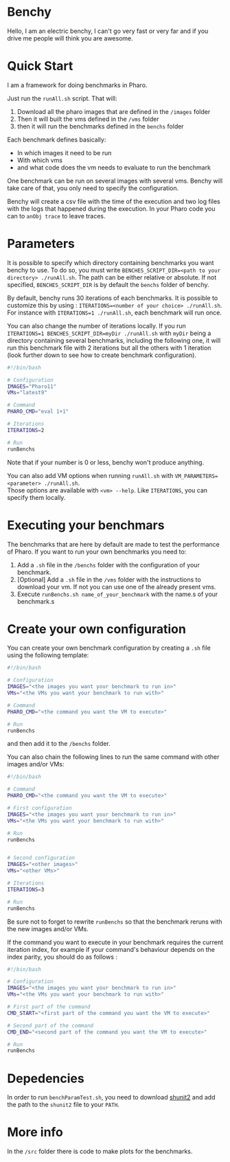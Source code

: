 # Benchy

Hello, I am an electric benchy, I can't go very fast or very far and if you drive me people will think you are awesome.

# Quick Start

I am a framework for doing benchmarks in Pharo. 

Just run the `runAll.sh` script. That will:

1. Download all the pharo images that are defined in the `/images` folder
2. Then it will built the vms defined in the `/vms` folder
3. then it will run the benchmarks defined in the `benchs` folder

Each benchmark defines basically:

- In which images it need to be run
- With which vms
- and what code does the vm needs to evaluate to run the benchmark

One benchmark can be run on several images with several vms. Benchy will take care of that, you only need to specify the configuration.

Benchy will create a csv file with the time of the execution and two log files with the logs that happened during the execution. In your Pharo code you can to `anObj trace` to leave traces.

# Parameters

It is possible to specify which directory containing benchmarks you want benchy to use. To do so, you must write `BENCHES_SCRIPT_DIR=<path to your directory> ./runAll.sh`. The path can be either relative or absolute. If not specified, `BENCHES_SCRIPT_DIR` is by default the `benchs` folder of benchy.

By default, benchy runs 30 iterations of each benchmarks. It is possible to customize this by using : `ITERATIONS=<number of your choice> ./runAll.sh`.  
For instance with `ITERATIONS=1 ./runAll.sh`, each benchmark will run once. 

You can also change the number of iterations locally. If you run `ITERATIONS=1 BENCHES_SCRIPT_DIR=myDir ./runAll.sh` with `myDir` being a directory containing several benchmarks, including the following one, it will run this benchmark file with 2 iterations but all the others with 1 iteration (look further down to see how to create benchmark configuration).

```bash
#!/bin/bash

# Configuration
IMAGES="Pharo11"
VMs="latest9"

# Command
PHARO_CMD="eval 1+1"

# Iterations
ITERATIONS=2

# Run
runBenchs
```
Note that if your number is 0 or less, benchy won't produce anything.

You can also add VM options when running `runAll.sh` with `VM_PARAMETERS=<parameter> ./runAll.sh`.  
Those options are available with `<vm> --help`. Like `ITERATIONS`, you can specify them locally. 

# Executing your benchmars

The benchmarks that are here by default are made to test the performance of Pharo. If you want to run your own benchmarks you need to:

1. Add a `.sh` file in the `/benchs` folder with the configuration of your benchmark.
2. [Optional] Add a `.sh` file in the `/vms` folder with the instructions to download your vm. If not you can use one of the already present vms.
3. Execute `runBenchs.sh name_of_your_benchmark` with the name.s of your benchmark.s

# Create your own configuration

You can create your own benchmark configuration by creating a `.sh` file using the following template:

```bash
#!/bin/bash

# Configuration
IMAGES="<the images you want your benchmark to run in>"
VMs="<the VMs you want your benchmark to run with>"

# Command
PHARO_CMD="<the command you want the VM to execute>"

# Run
runBenchs
```

and then add it to the `/benchs` folder.

You can also chain the following lines to run the same command with other images and/or VMs:

```bash
#!/bin/bash

# Command
PHARO_CMD="<the command you want the VM to execute>"

# First configuration
IMAGES="<the images you want your benchmark to run in>"
VMs="<the VMs you want your benchmark to run with>"

# Run
runBenchs


# Second configuration
IMAGES="<other images>"
VMs="<other VMs>"

# Iterations
ITERATIONS=3

# Run
runBenchs
```

Be sure not to forget to rewrite `runBenchs` so that the benchmark reruns with the new images and/or VMs.

If the command you want to execute in your benchmark requires the current iteration index, for example if your command's behaviour depends on the index parity, you should do as follows :

```bash
#!/bin/bash

# Configuration
IMAGES="<the images you want your benchmark to run in>"
VMs="<the VMs you want your benchmark to run with>"

# First part of the command
CMD_START="<first part of the command you want the VM to execute>"

# Second part of the command
CMD_END="<second part of the command you want the VM to execute>"

# Run
runBenchs
```

# Depedencies

In order to run `benchParamTest.sh`, you need to download [shunit2](https://github.com/kward/shunit2) and add the path to the `shunit2` file to your `PATH`.

# More info

In the `/src` folder there is code to make plots for the benchmarks.